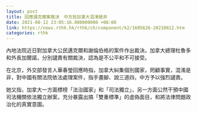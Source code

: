 ```yaml
---
layout: post
title: 回應邁克爾案裁決　中方批加拿大混淆是非
date: 2021-08-12 23:05:16.000000000 +08:00
link: https://news.rthk.hk/rthk/ch/component/k2/1605626-20210812.htm
categories: rthk
---
```


內地法院近日對加拿大公民邁克爾和謝倫伯格的案件作出裁決。加拿大總理杜魯多和外長加爾諾，分別譴責有關裁決，認為是不公平和不可接受。

在北京，外交部發言人華春瑩回應時指，加拿大糾集個別國家，罔顧事實，混淆是非，對中國有關法院依法處理案件，指手畫腳、說三道四，中方予以強烈譴責。

她又指，加拿大一方面標榜「法治國家」和「司法獨立」，另一方面公然干預中國司法機關依法獨立辦案，充分暴露出搞「雙重標準」的虛偽面目，和將法律問題政治化的真實意圖。
